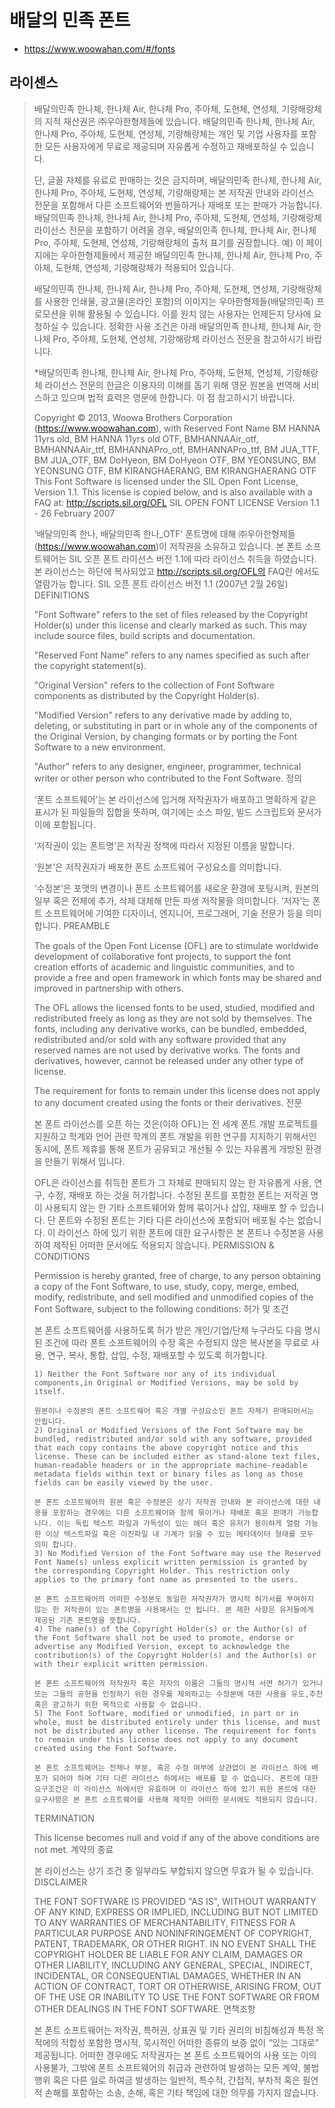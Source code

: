 # 배달의 민족 폰트

* https://www.woowahan.com/#/fonts

## 라이센스
> 배달의민족 한나체, 한나체 Air, 한나체 Pro, 주아체, 도현체, 연성체, 기랑해랑체의 지적 재산권은 ㈜우아한형제들에 있습니다. 배달의민족 한나체, 한나체 Air, 한나체 Pro, 주아체, 도현체, 연성체, 기랑해랑체는 개인 및 기업 사용자를 포함한 모든 사용자에게 무료로 제공되며 자유롭게 수정하고 재배포하실 수 있습니다.
> 
> 단, 글꼴 자체를 유료로 판매하는 것은 금지하며, 배달의민족 한나체, 한나체 Air, 한나체 Pro, 주아체, 도현체, 연성체, 기랑해랑체는 본 저작권 안내와 라이선스 전문을 포함해서 다른 소프트웨어와 번들하거나 재배포 또는 판매가 가능합니다. 배달의민족 한나체, 한나체 Air, 한나체 Pro, 주아체, 도현체, 연성체, 기랑해랑체 라이선스 전문을 포함하기 어려울 경우, 배달의민족 한나체, 한나체 Air, 한나체 Pro, 주아체, 도현체, 연성체, 기랑해랑체의 출처 표기를 권장합니다. 예) 이 페이지에는 우아한형제들에서 제공한 배달의민족 한나체, 한나체 Air, 한나체 Pro, 주아체, 도현체, 연성체, 기랑해랑체가 적용되어 있습니다.
> 
> 배달의민족 한나체, 한나체 Air, 한나체 Pro, 주아체, 도현체, 연성체, 기랑해랑체를 사용한 인쇄물, 광고물(온라인 포함)의 이미지는 우아한형제들(배달의민족) 프로모션을 위해 활용될 수 있습니다. 이를 원치 않는 사용자는 언제든지 당사에 요청하실 수 있습니다. 정확한 사용 조건은 아래 배달의민족 한나체, 한나체 Air, 한나체 Pro, 주아체, 도현체, 연성체, 기랑해랑체 라이선스 전문을 참고하시기 바랍니다.
> 
> *배달의민족 한나체, 한나체 Air, 한나체 Pro, 주아체, 도현체, 연성체, 기랑해랑체 라이선스 전문의 한글은 이용자의 이해를 돕기 위해 영문 원본을 번역해 서비스하고 있으며 법적 효력은 영문에 한합니다. 이 점 참고하시기 바랍니다.
> 
> Copyright © 2013, Woowa Brothers Corporation (https://www.woowahan.com), with Reserved Font Name BM HANNA 11yrs old, BM HANNA 11yrs old OTF, BMHANNAAir_otf, BMHANNAAir_ttf, BMHANNAPro_otf, BMHANNAPro_ttf, BM JUA_TTF, BM JUA_OTF, BM DoHyeon, BM DoHyeon OTF, BM YEONSUNG, BM YEONSUNG OTF, BM KIRANGHAERANG, BM KIRANGHAERANG OTF This Font Software is licensed under the SIL Open Font License, Version 1.1. This license is copied below, and is also available with a FAQ at: http://scripts.sil.org/OFL SIL OPEN FONT LICENSE Version 1.1 - 26 February 2007
> 
> ‘배달의민족 한나, 배달의민족 한나_OTF’ 폰트명에 대해 ㈜우아한형제들 (https://www.woowahan.com)이 저작권을 소유하고 있습니다. 본 폰트 소프트웨어는 SIL 오픈 폰트 라이선스 버전 1.1에 따라 라이선스 취득을 하였습니다. 본 라이선스는 하단에 복사되었고 http://scripts.sil.org/OFL의 FAQ란 에서도 열람가능 합니다. SIL 오픈 폰트 라이선스 버전 1.1 (2007년 2월 26일)
> DEFINITIONS
> 
> "Font Software" refers to the set of files released by the Copyright Holder(s) under this license and clearly marked as such. This may include source files, build scripts and documentation.
> 
> "Reserved Font Name" refers to any names specified as such after the copyright statement(s).
> 
> "Original Version" refers to the collection of Font Software components as distributed by the Copyright Holder(s).
> 
> "Modified Version" refers to any derivative made by adding to, deleting, or substituting in part or in whole any of the components of the Original Version, by changing formats or by porting the Font Software to a new environment.
> 
> "Author" refers to any designer, engineer, programmer, technical writer or other person who contributed to the Font Software.
> 정의
> 
> ‘폰트 소프트웨어’는 본 라이선스에 입거해 저작권자가 배포하고 명확하게 같은 표시가 된 파일들의 집합을 뜻하며, 여기에는 소스 파일, 빌드 스크립트와 문서가 이에 포함됩니다.
> 
> ‘저작권이 있는 폰트명’은 저작권 정책에 따라서 지정된 이름을 말합니다.
> 
> ‘원본’은 저작권자가 배포한 폰트 소프트웨어 구성요소를 의미합니다.
> 
> ‘수정본’은 포맷의 변경이나 폰트 소프트웨어를 새로운 환경에 포팅시켜, 원본의 일부 혹은 전체에 추가, 삭제 대체해 만든 파생 저작물을 의미합니다. ‘저자’는 폰트 소프트웨어에 기여한 디자이너, 엔지니어, 프로그래머, 기술 전문가 등을 의미합니다.
> PREAMBLE
> 
> The goals of the Open Font License (OFL) are to stimulate worldwide development of collaborative font projects, to support the font creation efforts of academic and linguistic communities, and to provide a free and open framework in which fonts may be shared and improved in partnership with others.
> 
> The OFL allows the licensed fonts to be used, studied, modified and redistributed freely as long as they are not sold by themselves. The fonts, including any derivative works, can be bundled, embedded, redistributed and/or sold with any software provided that any reserved names are not used by derivative works. The fonts and derivatives, however, cannot be released under any other type of license.
> 
> The requirement for fonts to remain under this license does not apply to any document created using the fonts or their derivatives.
> 전문
> 
> 본 폰트 라이선스를 오픈 하는 것은(이하 OFL)는 전 세계 폰트 개발 프로젝트를 지원하고 학계와 언어 관련 학계의 폰트 개발을 위한 연구를 지지하기 위해서인 동시에, 폰트 제휴를 통해 폰트가 공유되고 개선될 수 있는 자유롭게 개방된 환경을 만들기 위해서 입니다.
> 
> OFL은 라이선스를 취득한 폰트가 그 자체로 판매되지 않는 한 자유롭게 사용, 연구, 수정, 재배포 하는 것을 허가합니다. 수정된 폰트를 포함한 폰트는 저작권 명이 사용되지 않는 한 기타 소프트웨어와 함께 묶이거나 삽입, 재배포 할 수 있습니다. 단 폰트와 수정된 폰트는 기타 다른 라이선스에 포함되어 배포될 수는 없습니다. 이 라이선스 하에 있기 위한 폰트에 대한 요구사항은 본 폰트나 수정본을 사용하여 제작된 어떠한 문서에도 적용되지 않습니다.
> PERMISSION & CONDITIONS
> 
> Permission is hereby granted, free of charge, to any person obtaining a copy of the Font Software, to use, study, copy, merge, embed, modify, redistribute, and sell modified and unmodified copies of the Font Software, subject to the following conditions:
> 허가 및 조건
> 
> 본 폰트 소프트웨어를 사용하도록 허가 받은 개인/기업/단체 누구라도 다음 명시된 조건에 따라 폰트 소프트웨어의 수정 혹은 수정되지 않은 복사본을 무료로 사용, 연구, 복사, 통합, 삽입, 수정, 재배포할 수 있도록 허가합니다.
> 
>     1) Neither the Font Software nor any of its individual components,in Original or Modified Versions, may be sold by itself.
> 
>     원본이나 수정본의 폰트 소프트웨어 혹은 개별 구성요소인 폰트 자체가 판매되어서는 안됩니다.
>     2) Original or Modified Versions of the Font Software may be bundled, redistributed and/or sold with any software, provided that each copy contains the above copyright notice and this license. These can be included either as stand-alone text files, human-readable headers or in the appropriate machine-readable metadata fields within text or binary files as long as those fields can be easily viewed by the user.
> 
>     본 폰트 소프트웨어의 원본 혹은 수정본은 상기 저작권 안내와 본 라이선스에 대한 내용을 포함하는 경우에는 다른 소프트웨어와 함께 묶이거나 재배포 혹은 판매가 가능합니다. 이는 독립 텍스트 파일과 가독성이 있는 헤더 혹은 유저가 용이하게 열람 가능한 이상 텍스트파일 혹은 이진파일 내 기계가 읽을 수 있는 메타데이터 형태를 모두 의미 합니다.
>     3) No Modified Version of the Font Software may use the Reserved Font Name(s) unless explicit written permission is granted by the corresponding Copyright Holder. This restriction only applies to the primary font name as presented to the users.
> 
>     본 폰트 소프트웨어의 어떠한 수정본도 동일한 저작권자가 명시적 허가서를 부여하지 않는 한 저작권이 있는 폰트명을 사용해서는 안 됩니다. 본 제한 사항은 유저들에게 제공된 기존 폰트명을 뜻합니다.
>     4) The name(s) of the Copyright Holder(s) or the Author(s) of the Font Software shall not be used to promote, endorse or advertise any Modified Version, except to acknowledge the contribution(s) of the Copyright Holder(s) and the Author(s) or with their explicit written permission.
> 
>     본 폰트 소프트웨어의 저작권자 혹은 저자의 이름은 그들의 명시적 서면 허가가 있거나 또는 그들의 공헌을 인정하기 위한 경우를 제외하고는 수정본에 대한 사용을 유도,추천 혹은 광고하기 위한 목적으로 사용할 수 없습니다.
>     5) The Font Software, modified or unmodified, in part or in whole, must be distributed entirely under this license, and must not be distributed any other license. The requirement for fonts to remain under this license does not apply to any document created using the Font Software.
> 
>     본 폰트 소프트웨어는 전체나 부분, 혹은 수정 여부에 상관없이 본 라이선스 하에 배포가 되어야 하며 기타 다른 라이선스 하에서는 배포를 할 수 없습니다. 폰트에 대한 요구조건은 이 라이선스 하에서만 유효하며 이 라이선스 하에 있기 위한 폰트에 대한 요구사항은 본 폰트 소프트웨어를 사용해 제작한 어떠한 문서에도 적용되지 않습니다.
> 
> TERMINATION
> 
> This license becomes null and void if any of the above conditions are not met.
> 계약의 종료
> 
> 본 라이선스는 상기 조건 중 일부라도 부합되지 않으면 무효가 될 수 있습니다.
> DISCLAIMER
> 
> THE FONT SOFTWARE IS PROVIDED "AS IS", WITHOUT WARRANTY OF ANY KIND, EXPRESS OR IMPLIED, INCLUDING BUT NOT LIMITED TO ANY WARRANTIES OF MERCHANTABILITY, FITNESS FOR A PARTICULAR PURPOSE AND NONINFRINGEMENT OF COPYRIGHT, PATENT, TRADEMARK, OR OTHER RIGHT. IN NO EVENT SHALL THE COPYRIGHT HOLDER BE LIABLE FOR ANY CLAIM, DAMAGES OR OTHER LIABILITY, INCLUDING ANY GENERAL, SPECIAL, INDIRECT, INCIDENTAL, OR CONSEQUENTIAL DAMAGES, WHETHER IN AN ACTION OF CONTRACT, TORT OR OTHERWISE, ARISING FROM, OUT OF THE USE OR INABILITY TO USE THE FONT SOFTWARE OR FROM OTHER DEALINGS IN THE FONT SOFTWARE.
> 면책조항
> 
> 본 폰트 소프트웨어는 저작권, 특허권, 상표권 및 기타 권리의 비침해성과 특정 목적에의 적합성 포함한 명시적, 묵시적인 어떠한 종류의 보증 없이 “있는 그대로” 제공됩니다. 어떠한 경우에도 저작권자는 본 폰트 소프트웨어의 사용 또는 이의 사용불가, 그밖에 폰트 소프트웨어의 취급과 관련하여 발생하는 모든 계약, 불법행위 혹은 다른 일로 하여금 발생하는 일반적, 특수적, 간접적, 부차적 혹은 필연적 손해를 포함하는 소송, 손해, 혹은 기타 책임에 대한 의무를 가지지 않습니다.
